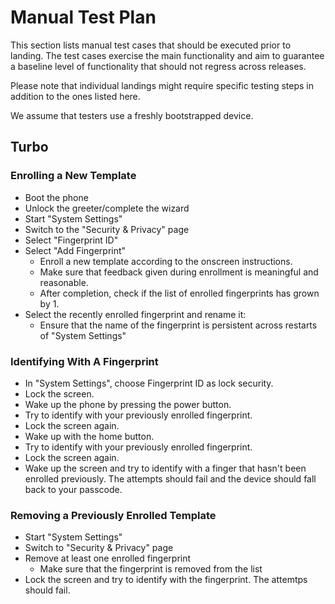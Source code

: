 # Manual Test Plan

This section lists manual test cases that should be executed prior to landing. The test cases exercise the main functionality and aim to guarantee a baseline level of functionality that should not regress across releases. 

Please note that individual landings might require specific testing steps in addition to the ones listed here.

We assume that testers use a freshly bootstrapped device.

## Turbo

### Enrolling a New Template

  - Boot the phone
  - Unlock the greeter/complete the wizard
  - Start "System Settings"
  - Switch to the "Security & Privacy" page
  - Select "Fingerprint ID"
  - Select "Add Fingerprint"
      + Enroll a new template according to the onscreen instructions.
      + Make sure that feedback given during enrollment is meaningful and reasonable.
      + After completion, check if the list of enrolled fingerprints has grown by 1.
  - Select the recently enrolled fingerprint and rename it:
      + Ensure that the name of the fingerprint is persistent across restarts of "System Settings"

### Identifying With A Fingerprint

  - In "System Settings", choose Fingerprint ID as lock security.
  - Lock the screen.
  - Wake up the phone by pressing the power button.
  - Try to identify with your previously enrolled fingerprint.
  - Lock the screen again.
  - Wake up with the home button.
  - Try to identify with your previously enrolled fingerprint.
  - Lock the screen again.
  - Wake up the screen and try to identify with a finger that hasn't been enrolled previously. The attempts should fail and the device should fall back to your passcode.

### Removing a Previously Enrolled Template

  - Start "System Settings"
  - Switch to "Security & Privacy" page
  - Remove at least one enrolled fingerprint
      + Make sure that the fingerprint is removed from the list
  - Lock the screen and try to identify with the fingerprint. The attemtps should fail.
